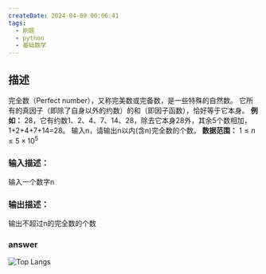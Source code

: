 ```yaml
---
createDate: 2024-04-09 00:06:41
tags:
  - 刷题
  - python
  - 基础数学
---
```

## 描述
完全数（Perfect number），又称完美数或完备数，是一些特殊的自然数。
它所有的真因子（即除了自身以外的约数）的和（即因子函数），恰好等于它本身。
**例如：** 28，它有约数1、2、4、7、14、28，除去它本身28外，其余5个数相加，1+2+4+7+14=28。
输入n，请输出n以内(含n)完全数的个数。
**数据范围：** $1≤n≤5×10^5$ 
### 输入描述：
输入一个数字n
### 输出描述：
输出不超过n的完全数的个数
### answer

![Top Langs](https://github-readme-stats.vercel.app/api/top-langs/?username=nowscott&layout=compact)

